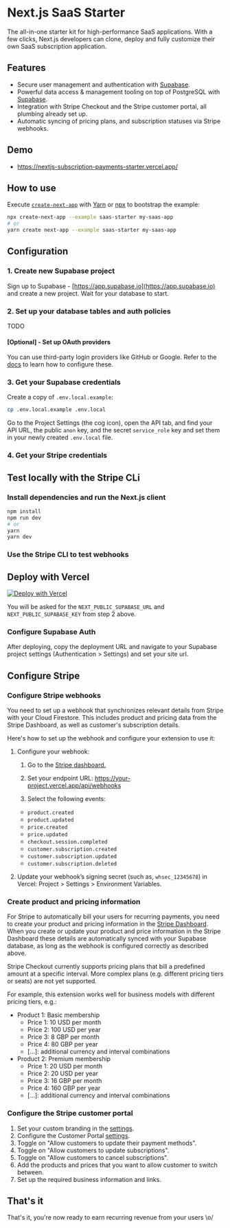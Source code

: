 # Next.js SaaS Starter

The all-in-one starter kit for high-performance SaaS applications. With a few clicks, Next.js developers can clone, deploy and fully customize their own SaaS subscription application.

## Features

- Secure user management and authentication with [Supabase](https://supabase.io/docs/guides/auth).
- Powerful data access & management tooling on top of PostgreSQL with [Supabase](https://supabase.io/docs/guides/database).
- Integration with Stripe Checkout and the Stripe customer portal, all plumbing already set up.
- Automatic syncing of pricing plans, and subscription statuses via Stripe webhooks.

## Demo

- https://nextjs-subscription-payments-starter.vercel.app/

## How to use

Execute [`create-next-app`](https://github.com/vercel/next.js/tree/canary/packages/create-next-app) with [Yarn](https://yarnpkg.com/lang/en/docs/cli/create/) or [npx](https://github.com/zkat/npx#readme) to bootstrap the example:

```bash
npx create-next-app --example saas-starter my-saas-app
# or
yarn create next-app --example saas-starter my-saas-app
```

## Configuration

### 1. Create new Supabase project

Sign up to Supabase - [https://app.supabase.io](https://app.supabase.io) and create a new project. Wait for your database to start.

### 2. Set up your database tables and auth policies

TODO

#### [Optional] - Set up OAuth providers

You can use third-party login providers like GitHub or Google. Refer to the [docs](https://supabase.io/docs/guides/auth#third-party-logins) to learn how to configure these.

### 3. Get your Supabase credentials

Create a copy of `.env.local.example`:

```bash
cp .env.local.example .env.local
```

Go to the Project Settings (the cog icon), open the API tab, and find your API URL, the public `anon` key, and the secret `service_role` key and set them in your newly created `.env.local` file.

### 4. Get your Stripe credentials

## Test locally with the Stripe CLi

### Install dependencies and run the Next.js client

```bash
npm install
npm run dev
# or
yarn
yarn dev
```

### Use the Stripe CLI to test webhooks

## Deploy with Vercel

[![Deploy with Vercel](https://vercel.com/button)](https://vercel.com/import/git?s=https%3A%2F%2Fgithub.com%2Fsupabase%2Fsupabase%2Ftree%2Fmaster%2Fexamples%2Fnextjs-with-supabase-auth&env=NEXT_PUBLIC_SUPABASE_URL,NEXT_PUBLIC_SUPABASE_KEY&envDescription=Find%20the%20Supabase%20URL%20and%20key%20in%20your%20auto-generated%20docs%20at%20app.supabase.io&project-name=nextjs-with-supabase-auth&repo-name=nextjs-with-supabase-auth)

You will be asked for the `NEXT_PUBLIC_SUPABASE_URL` and `NEXT_PUBLIC_SUPABASE_KEY` from step 2 above.

### Configure Supabase Auth

After deploying, copy the deployment URL and navigate to your Supabase project settings (Authentication > Settings) and set your site url.

## Configure Stripe

### Configure Stripe webhooks

You need to set up a webhook that synchronizes relevant details from Stripe with your Cloud Firestore. This includes product and pricing data from the Stripe Dashboard, as well as customer's subscription details.

Here's how to set up the webhook and configure your extension to use it:

1. Configure your webhook:

   1. Go to the [Stripe dashboard.](https://dashboard.stripe.com/webhooks)

   1. Set your endpoint URL: https://your-project.vercel.app/api/webhooks

   1. Select the following events:

   - `product.created`
   - `product.updated`
   - `price.created`
   - `price.updated`
   - `checkout.session.completed`
   - `customer.subscription.created`
   - `customer.subscription.updated`
   - `customer.subscription.deleted`

1. Update your webhook’s signing secret (such as, `whsec_12345678`) in Vercel: Project > Settings > Environment Variables.

### Create product and pricing information

For Stripe to automatically bill your users for recurring payments, you need to create your product and pricing information in the [Stripe Dashboard](https://dashboard.stripe.com/test/products). When you create or update your product and price information in the Stripe Dashboard these details are automatically synced with your Supabase database, as long as the webhook is configured correctly as described above.

Stripe Checkout currently supports pricing plans that bill a predefined amount at a specific interval. More complex plans (e.g. different pricing tiers or seats) are not yet supported.

For example, this extension works well for business models with different pricing tiers, e.g.:

- Product 1: Basic membership
  - Price 1: 10 USD per month
  - Price 2: 100 USD per year
  - Price 3: 8 GBP per month
  - Price 4: 80 GBP per year
  - [...]: additional currency and interval combinations
- Product 2: Premium membership
  - Price 1: 20 USD per month
  - Price 2: 20 USD per year
  - Price 3: 16 GBP per month
  - Price 4: 160 GBP per year
  - [...]: additional currency and interval combinations

### Configure the Stripe customer portal

1. Set your custom branding in the [settings](https://dashboard.stripe.com/settings/branding).
1. Configure the Customer Portal [settings](https://dashboard.stripe.com/test/settings/billing/portal).
1. Toggle on "Allow customers to update their payment methods".
1. Toggle on "Allow customers to update subscriptions".
1. Toggle on "Allow customers to cancel subscriptions".
1. Add the products and prices that you want to allow customer to switch between.
1. Set up the required business information and links.

## That's it

That's it, you're now ready to earn recurring revenue from your users \o/
